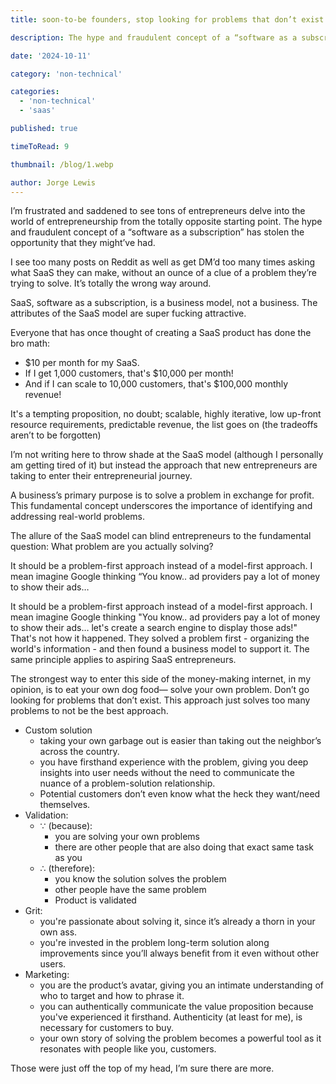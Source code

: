 ```yaml
---
title: soon-to-be founders, stop looking for problems that don’t exist

description: The hype and fraudulent concept of a “software as a subscription” has stolen the opportunity that future founders might’ve had.

date: '2024-10-11'

category: 'non-technical'

categories:
  - 'non-technical'
  - 'saas'

published: true

timeToRead: 9

thumbnail: /blog/1.webp

author: Jorge Lewis
---
```


I’m frustrated and saddened to see tons of entrepreneurs delve into the world of entrepreneurship from the totally opposite starting point. The hype and fraudulent concept of a “software as a subscription” has stolen the opportunity that they might’ve had.

I see too many posts on Reddit as well as get DM’d too many times asking what SaaS they can make, without an ounce of a clue of a problem they’re trying to solve. It’s totally the wrong way around.

SaaS, software as a subscription, is a business model, not a business. The attributes of the SaaS model are super fucking attractive.

Everyone that has once thought of creating a SaaS product has done the bro math:

- $10 per month for my SaaS.
- If I get 1,000 customers, that's $10,000 per month!
- And if I can scale to 10,000 customers, that's $100,000 monthly revenue!

It's a tempting proposition, no doubt; scalable, highly iterative, low up-front resource requirements, predictable revenue, the list goes on (the tradeoffs aren’t to be forgotten)

I’m not writing here to throw shade at the SaaS model (although I personally am getting tired of it) but instead the approach that new entrepreneurs are taking to enter their entrepreneurial journey.

A business’s primary purpose is to solve a problem in exchange for profit. This fundamental concept underscores the importance of identifying and addressing real-world problems.

The allure of the SaaS model can blind entrepreneurs to the fundamental question: What problem are you actually solving?

It should be a problem-first approach instead of a model-first approach. I mean imagine Google thinking “You know.. ad providers pay a lot of money to show their ads… 

It should be a problem-first approach instead of a model-first approach. I mean imagine Google thinking "You know.. ad providers pay a lot of money to show their ads… let's create a search engine to display those ads!" That's not how it happened. They solved a problem first - organizing the world's information - and then found a business model to support it. The same principle applies to aspiring SaaS entrepreneurs.

The strongest way to enter this side of the money-making internet, in my opinion, is to eat your own dog food— solve your own problem. Don’t go looking for problems that don’t exist. This approach just solves too many problems to not be the best approach.

- Custom solution
    - taking your own garbage out is easier than taking out the neighbor’s across the country.
    - you have firsthand experience with the problem, giving you deep insights into user needs without the need to communicate the nuance of a problem-solution relationship.
    - Potential customers don’t even know what the heck they want/need themselves.
- Validation:
    - ∵ (because):
        - you are solving your own problems
        - there are other people that are also doing that exact same task as you
    - ∴ (therefore):
        - you know the solution solves the problem
        - other people have the same problem
        - Product is validated
- Grit:
    - you're passionate about solving it, since it’s already a thorn in your own ass.
    - you're invested in the problem long-term solution along improvements since you’ll always benefit from it even without other users.
- Marketing:
    - you are the product’s avatar, giving you an intimate understanding of who to target and how to phrase it.
    - you can authentically communicate the value proposition because you've experienced it firsthand. Authenticity (at least for me), is necessary for customers to buy.
    - your own story of solving the problem becomes a powerful tool as it resonates with people like you, customers.

Those were just off the top of my head, I’m sure there are more.